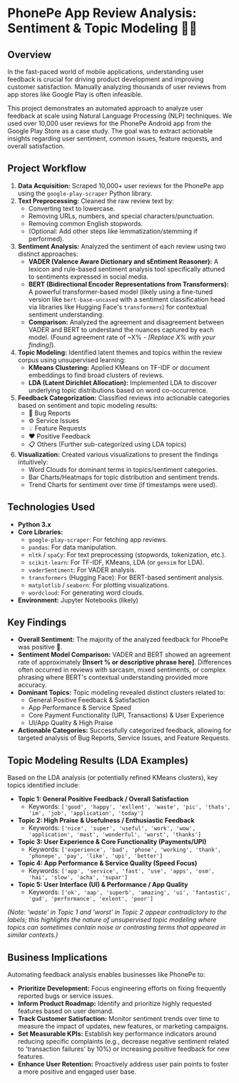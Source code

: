# PhonePe App Review Analysis: Sentiment & Topic Modeling 📱💬

## Overview

In the fast-paced world of mobile applications, understanding user feedback is crucial for driving product development and improving customer satisfaction. Manually analyzing thousands of user reviews from app stores like Google Play is often infeasible.

This project demonstrates an automated approach to analyze user feedback at scale using Natural Language Processing (NLP) techniques. We used over 10,000 user reviews for the PhonePe Android app from the Google Play Store as a case study. The goal was to extract actionable insights regarding user sentiment, common issues, feature requests, and overall satisfaction.

## Project Workflow

1.  **Data Acquisition:** Scraped 10,000+ user reviews for the PhonePe app using the `google-play-scraper` Python library.
2.  **Text Preprocessing:** Cleaned the raw review text by:
    *   Converting text to lowercase.
    *   Removing URLs, numbers, and special characters/punctuation.
    *   Removing common English stopwords.
    *   (Optional: Add other steps like lemmatization/stemming if performed).
3.  **Sentiment Analysis:** Analyzed the sentiment of each review using two distinct approaches:
    *   **VADER (Valence Aware Dictionary and sEntiment Reasoner):** A lexicon and rule-based sentiment analysis tool specifically attuned to sentiments expressed in social media.
    *   **BERT (Bidirectional Encoder Representations from Transformers):** A powerful transformer-based model (likely using a fine-tuned version like `bert-base-uncased` with a sentiment classification head via libraries like Hugging Face's `transformers`) for contextual sentiment understanding.
    *   **Comparison:** Analyzed the agreement and disagreement between VADER and BERT to understand the nuances captured by each model. (Found agreement rate of ~X% - *[Replace X% with your finding]*).
4.  **Topic Modeling:** Identified latent themes and topics within the review corpus using unsupervised learning:
    *   **KMeans Clustering:** Applied KMeans on TF-IDF or document embeddings to find broad clusters of reviews.
    *   **LDA (Latent Dirichlet Allocation):** Implemented LDA to discover underlying topic distributions based on word co-occurrence.
5.  **Feedback Categorization:** Classified reviews into actionable categories based on sentiment and topic modeling results:
    *   🐞 Bug Reports
    *   ⚙️ Service Issues
    *   💡 Feature Requests
    *   ❤️ Positive Feedback
    *   📋 Others (Further sub-categorized using LDA topics)
6.  **Visualization:** Created various visualizations to present the findings intuitively:
    *   Word Clouds for dominant terms in topics/sentiment categories.
    *   Bar Charts/Heatmaps for topic distribution and sentiment trends.
    *   Trend Charts for sentiment over time (if timestamps were used).

## Technologies Used

*   **Python 3.x**
*   **Core Libraries:**
    *   `google-play-scraper`: For fetching app reviews.
    *   `pandas`: For data manipulation.
    *   `nltk` / `spaCy`: For text preprocessing (stopwords, tokenization, etc.).
    *   `scikit-learn`: For TF-IDF, KMeans, LDA (or `gensim` for LDA).
    *   `vaderSentiment`: For VADER analysis.
    *   `transformers` (Hugging Face): For BERT-based sentiment analysis.
    *   `matplotlib` / `seaborn`: For plotting visualizations.
    *   `wordcloud`: For generating word clouds.
*   **Environment:** Jupyter Notebooks (likely)

## Key Findings

*   **Overall Sentiment:** The majority of the analyzed feedback for PhonePe was positive 🎉.
*   **Sentiment Model Comparison:** VADER and BERT showed an agreement rate of approximately **[Insert % or descriptive phrase here]**. Differences often occurred in reviews with sarcasm, mixed sentiments, or complex phrasing where BERT's contextual understanding provided more accuracy.
*   **Dominant Topics:** Topic modeling revealed distinct clusters related to:
    *   General Positive Feedback & Satisfaction
    *   App Performance & Service Speed
    *   Core Payment Functionality (UPI, Transactions) & User Experience
    *   UI/App Quality & High Praise
*   **Actionable Categories:** Successfully categorized feedback, allowing for targeted analysis of Bug Reports, Service Issues, and Feature Requests.

## Topic Modeling Results (LDA Examples)

Based on the LDA analysis (or potentially refined KMeans clusters), key topics identified include:

*   **Topic 1: General Positive Feedback / Overall Satisfaction**
    *   Keywords: `['good', 'happy', 'exllent', 'waste', 'pic', 'thats', 'im', 'job', 'application', 'today']`
*   **Topic 2: High Praise & Usefulness / Enthusiastic Feedback**
    *   Keywords: `['nice', 'super', 'useful', 'work', 'wow', 'application', 'mast', 'wonderful', 'worst', 'thanks']`
*   **Topic 3: User Experience & Core Functionality (Payments/UPI)**
    *   Keywords: `['experience', 'bad', 'phone', 'working', 'thank', 'phonepe', 'pay', 'like', 'upi', 'better']`
*   **Topic 4: App Performance & Service Quality (Speed Focus)**
    *   Keywords: `['app', 'service', 'fast', 'use', 'apps', 'osm', 'hai', 'slow', 'acha', 'supar']`
*   **Topic 5: User Interface (UI) & Performance / App Quality**
    *   Keywords: `['ok', 'aap', 'superb', 'amazing', 'ui', 'fantastic', 'gud', 'performance', 'exlent', 'poor']`

*(Note: 'waste' in Topic 1 and 'worst' in Topic 2 appear contradictory to the labels; this highlights the nature of unsupervised topic modeling where topics can sometimes contain noise or contrasting terms that appeared in similar contexts.)*

## Business Implications

Automating feedback analysis enables businesses like PhonePe to:

*   **Prioritize Development:** Focus engineering efforts on fixing frequently reported bugs or service issues.
*   **Inform Product Roadmap:** Identify and prioritize highly requested features based on user demand.
*   **Track Customer Satisfaction:** Monitor sentiment trends over time to measure the impact of updates, new features, or marketing campaigns.
*   **Set Measurable KPIs:** Establish key performance indicators around reducing specific complaints (e.g., decrease negative sentiment related to 'transaction failures' by 10%) or increasing positive feedback for new features.
*   **Enhance User Retention:** Proactively address user pain points to foster a more positive and engaged user base.


